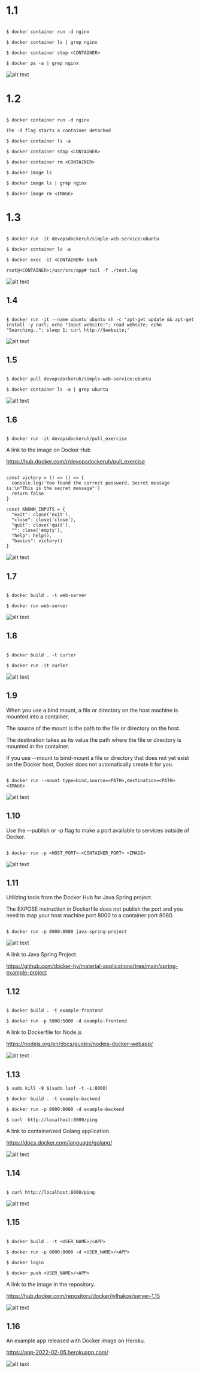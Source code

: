 # 1.1

```

$ docker container run -d nginx

$ docker container ls | grep nginx

$ docker container stop <CONTAINER>

$ docker ps -a | grep nginx

```
![alt text](https://github.com/jylhakos/DevOpsWithDocker/blob/main/1/1.1/1.1.png?raw=true)

# 1.2

```

$ docker container run -d nginx

The -d flag starts a container detached

$ docker container ls -a

$ docker container stop <CONTAINER>

$ docker container rm <CONTAINER>

$ docker image ls

$ docker image ls | grep nginx

$ docker image rm <IMAGE>

```

# 1.3

```

$ docker run -it devopsdockeruh/simple-web-service:ubuntu

$ docker container ls -a

$ docker exec -it <CONTAINER> bash

root@<CONTAINER>:/usr/src/app# tail -f ./text.log

```

![alt text](https://github.com/jylhakos/DevOpsWithDocker/blob/main/1/1.3/1.3.png?raw=true)


## 1.4

```

$ docker run -it --name ubuntu ubuntu sh -c 'apt-get update && apt-get install -y curl; echo "Input website:"; read website; echo "Searching.."; sleep 1; curl http://$website;'

```

![alt text](https://github.com/jylhakos/DevOpsWithDocker/blob/main/1/1.4/1.4.png?raw=true)

## 1.5

```

$ docker pull devopsdockeruh/simple-web-service:ubuntu

$ docker container ls -a | grep ubuntu

```

![alt text](https://github.com/jylhakos/DevOpsWithDocker/blob/main/1/1.5/1.5.png?raw=true)

## 1.6

```

$ docker run -it devopsdockeruh/pull_exercise

```

A link to the image on Docker Hub

https://hub.docker.com/r/devopsdockeruh/pull_exercise

```

const victory = () => () => {
  console.log('You found the correct password. Secret message is:\n"This is the secret message"')
  return false
}

const KNOWN_INPUTS = {
  "exit": close('exit'),
  "close": close('close'),
  "quit": close('quit'),
  "": close('empty'),
  "help": help(),
  "basics": victory()
}

```
![alt text](https://github.com/jylhakos/DevOpsWithDocker/blob/main/1/1.6/1.6.png?raw=true)

## 1.7

```

$ docker build . -t web-server

$ docker run web-server

```
![alt text](https://github.com/jylhakos/DevOpsWithDocker/blob/main/1/1.7/1.7.png?raw=true)

## 1.8

```

$ docker build . -t curler

$ docker run -it curler

```
![alt text](https://github.com/jylhakos/DevOpsWithDocker/blob/main/1/1.8/1.8.png?raw=true)

## 1.9

When you use a bind mount, a file or directory on the host machine is mounted into a container.

The source of the mount is the path to the file or directory on the host.

The destination takes as its value the path where the file or directory is mounted in the container.

If you use --mount to bind-mount a file or directory that does not yet exist on the Docker host, Docker does not automatically create it for you.

```

$ docker run --mount type=bind,source=<PATH>,destination=<PATH> <IMAGE>

```
![alt text](https://github.com/jylhakos/DevOpsWithDocker/blob/main/1/1.9.png?raw=true)

## 1.10

Use the --publish or -p flag to make a port available to services outside of Docker.

```

$ docker run -p <HOST_PORT>:<CONTAINER_PORT> <IMAGE>

```
![alt text](https://github.com/jylhakos/DevOpsWithDocker/blob/main/1/1.10.png?raw=true)

## 1.11

Utilizing tools from the Docker Hub for Java Spring project.

The EXPOSE instruction in Dockerfile does not publish the port and you need to map your host machine port 8000 to a container port 8080.

```

$ docker run -p 8000:8080 java-spring-project

```

![alt text](https://github.com/jylhakos/DevOpsWithDocker/blob/main/1/1.11.png?raw=true)

A link to Java Spring Project.

https://github.com/docker-hy/material-applications/tree/main/spring-example-project

## 1.12

```

$ docker build . -t example-frontend

$ docker run -p 5000:5000 -d example-frontend

```
A link to Dockerfile for Node.js

https://nodejs.org/en/docs/guides/nodejs-docker-webapp/

![alt text](https://github.com/jylhakos/DevOpsWithDocker/blob/main/1/1.12.png?raw=true)

## 1.13

```
$ sudo kill -9 $(sudo lsof -t -i:8000)

$ docker build . -t example-backend

$ docker run -p 8000:8080 -d example-backend

$ curl  http://localhost:8000/ping

```
A link to containerized Golang application.

https://docs.docker.com/language/golang/

![alt text](https://github.com/jylhakos/DevOpsWithDocker/blob/main/1/1.13.png?raw=true)

## 1.14

```

$ curl http://localhost:8000/ping

```
![alt text](https://github.com/jylhakos/DevOpsWithDocker/blob/main/1/1.14.png?raw=true)

## 1.15

```

$ docker build . -t <USER_NAME>/<APP>

$ docker run -p 8000:8080 -d <USER_NAME>/<APP>

$ docker login

$ docker push <USER_NAME>/<APP>

```
A link to the image in the repository.

https://hub.docker.com/repository/docker/jylhakos/server-1.15

![alt text](https://github.com/jylhakos/DevOpsWithDocker/blob/main/1/1.15.png?raw=true)

## 1.16

An example app released with Docker image on Heroku.

https://app-2022-02-05.herokuapp.com/

![alt text](https://github.com/jylhakos/DevOpsWithDocker/blob/main/1/1.16.png?raw=true)
